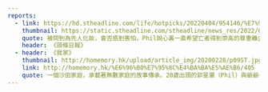 ```yaml
---
reports:
  - link: https://hd.stheadline.com/life/hotpicks/20220404/954146/%E7%94%9F%E6%B4%BB%E6%B6%88%E8%B2%BB-Hotpicks-%E7%96%AB%E4%B8%8B%E6%B8%85%E6%98%8E-%E6%AE%AF%E5%84%80%E5%B8%AB%E4%BB%A3%E8%BE%A6-%E8%A6%96%E9%A0%BB%E6%8B%9C%E7%A5%AD
    thumbnail: https://static.stheadline.com/stheadline/news_res/2022/04/04/954146/i_src_170105646.jpg
    quote: 被問到為先人化妝，會否感到害怕，Phil說心裏一直希望亡者得到崇高的尊重離去，所以沒半點驚怕，能令亡者家屬心裏得到安慰，才最重要。
    header: 《頭條日報》
  - header: 《我家》
    thumbnail: http://homemory.hk/upload/article_img/20200228/p09ST.jpg
    link: http://homemory.hk/%E6%96%B0%E7%95%8C%E4%BA%BA%E5%AE%B6/405
    quote: 一個沙田家庭，承載著無數家庭的故事傳承。20歲出頭的郭旻灝（Phil）與爺爺一起，延續殯儀祖業，為逝去的人開展第二世界。同時見證亡者家人延續愛的故事。
---
```

